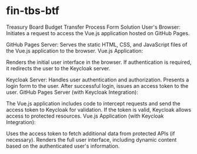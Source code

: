 # fin-tbs-btf
Treasury Board Budget Transfer Process Form Solution
User's Browser:
Initiates a request to access the Vue.js application hosted on GitHub Pages.

GitHub Pages Server:
Serves the static HTML, CSS, and JavaScript files of the Vue.js application to the browser.
Vue.js Application:

Renders the initial user interface in the browser.
If authentication is required, it redirects the user to the Keycloak server.

Keycloak Server:
Handles user authentication and authorization.
Presents a login form to the user.
After successful login, issues an access token to the user.
GitHub Pages Server (with Keycloak Integration):

The Vue.js application includes code to intercept requests and send the access token to Keycloak for validation.
If the token is valid, Keycloak allows access to protected resources.
Vue.js Application (with Keycloak Integration):

Uses the access token to fetch additional data from protected APIs (if necessary).
Renders the full user interface, including dynamic content based on the authenticated user's information.
